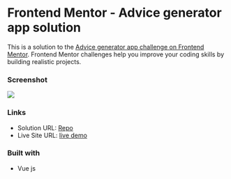 # Frontend Mentor - Advice generator app solution

This is a solution to the [Advice generator app challenge on Frontend Mentor](https://www.frontendmentor.io/challenges/advice-generator-app-QdUG-13db). Frontend Mentor challenges help you improve your coding skills by building realistic projects.


### Screenshot

![](./screenshot.jpg)

### Links

- Solution URL: [Repo](https://github.com/reynoldArun/Vue---Advice-generator-app)
- Live Site URL: [live demo](https://your-live-site-url.com)


### Built with

- Vue js
